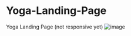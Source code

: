 # Yoga-Landing-Page
Yoga Landing Page (not responsive yet) 
![image](https://github.com/AmandaPaiG3/Yoga-Landing-Page/assets/168582772/16a291b5-4a3c-4319-b9da-26619c07bcc7)
